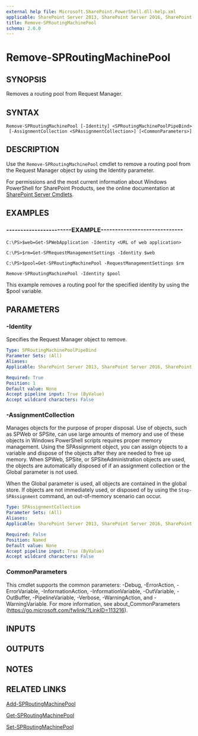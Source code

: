 ```yaml
---
external help file: Microsoft.SharePoint.PowerShell.dll-help.xml
applicable: SharePoint Server 2013, SharePoint Server 2016, SharePoint Server 2019
title: Remove-SPRoutingMachinePool
schema: 2.0.0
---
```


# Remove-SPRoutingMachinePool

## SYNOPSIS
Removes a routing pool from Request Manager.


## SYNTAX

```
Remove-SPRoutingMachinePool [-Identity] <SPRoutingMachinePoolPipeBind>
 [-AssignmentCollection <SPAssignmentCollection>] [<CommonParameters>]
```

## DESCRIPTION
Use the `Remove-SPRoutingMachinePool` cmdlet to remove a routing pool from the Request Manager object by using the Identity parameter.

For permissions and the most current information about Windows PowerShell for SharePoint Products, see the online documentation at [SharePoint Server Cmdlets](https://docs.microsoft.com/powershell/sharepoint/sharepoint-server/sharepoint-server-cmdlets).


## EXAMPLES

### -----------------------EXAMPLE-----------------------------
```
C:\PS>$web=Get-SPWebApplication -Identity <URL of web application>

C:\PS>$rm=Get-SPRequestManagementSettings -Identity $web

C:\PS>$pool=Get-SPRoutingMachinePool -RequestManagementSettings $rm

Remove-SPRoutingMachinePool -Identity $pool
```

This example removes a routing pool for the specified identity by using the $pool variable.


## PARAMETERS

### -Identity
Specifies the Request Manager object to remove.

```yaml
Type: SPRoutingMachinePoolPipeBind
Parameter Sets: (All)
Aliases: 
Applicable: SharePoint Server 2013, SharePoint Server 2016, SharePoint Server 2019

Required: True
Position: 1
Default value: None
Accept pipeline input: True (ByValue)
Accept wildcard characters: False
```

### -AssignmentCollection
Manages objects for the purpose of proper disposal.
Use of objects, such as SPWeb or SPSite, can use large amounts of memory and use of these objects in Windows PowerShell scripts requires proper memory management.
Using the SPAssignment object, you can assign objects to a variable and dispose of the objects after they are needed to free up memory.
When SPWeb, SPSite, or SPSiteAdministration objects are used, the objects are automatically disposed of if an assignment collection or the Global parameter is not used.

When the Global parameter is used, all objects are contained in the global store.
If objects are not immediately used, or disposed of by using the `Stop-SPAssignment` command, an out-of-memory scenario can occur.

```yaml
Type: SPAssignmentCollection
Parameter Sets: (All)
Aliases: 
Applicable: SharePoint Server 2013, SharePoint Server 2016, SharePoint Server 2019

Required: False
Position: Named
Default value: None
Accept pipeline input: True (ByValue)
Accept wildcard characters: False
```

### CommonParameters
This cmdlet supports the common parameters: -Debug, -ErrorAction, -ErrorVariable, -InformationAction, -InformationVariable, -OutVariable, -OutBuffer, -PipelineVariable, -Verbose, -WarningAction, and -WarningVariable. For more information, see about_CommonParameters (https://go.microsoft.com/fwlink/?LinkID=113216).

## INPUTS

## OUTPUTS

## NOTES

## RELATED LINKS

[Add-SPRoutingMachinePool](Add-SPRoutingMachinePool.md)

[Get-SPRoutingMachinePool](Get-SPRoutingMachinePool.md)

[Set-SPRoutingMachinePool](Set-SPRoutingMachinePool.md)
